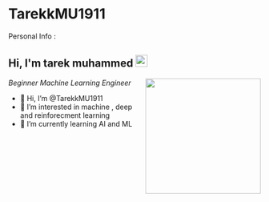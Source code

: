 # TarekkMU1911
Personal Info :
<h2>Hi, I'm tarek muhammed <img src="https://github.githubassets.com/images/mona-whisper.gif" height="24" /></h2>
<img align='right' src="https://media.giphy.com/media/836HiJc7pgzy8iNXCn/giphy.gif" width="230" />
<p><em>Beginner Machine Learning Engineer </em>

- 👋 Hi, I’m @TarekkMU1911
- 👀 I’m interested in machine , deep and reinforecment learning
- 🌱 I’m currently learning AI and ML 

